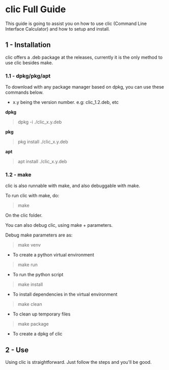# clic Full Guide

This guide is going to assist you on how to use clic (Command Line Interface Calculator) and how to setup and install.

## 1 - Installation

clic offers a .deb package at the releases, currently it is the only method to use clic besides make.

### 1.1 - dpkg/pkg/apt

To download with any package manager based on dpkg, you can use these commands below.

* x.y being the version number. e.g: clic_1.2.deb, etc

**dpkg**
> dpkg -i ./clic_x.y.deb

**pkg**
> pkg install ./clic_x.y.deb 

**apt**
> apt install ./clic_x.y.deb

### 1.2 - make

clic is also runnable with make, and also debuggable with make. 

To run clic with make, do:

> make

On the clic folder.

You can also debug clic, using make + parameters.

Debug make parameters are as:

> make venv
* To create a python virtual environment

> make run
* To run the python script

> make install
* To install dependencies in the virtual environment

> make clean
* To clean up temporary files

> make package
* To create a dpkg of clic

## 2 - Use

Using clic is straightforward. Just follow the steps and you'll be good.


